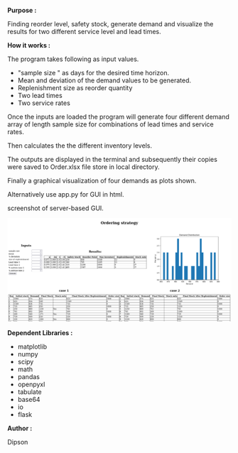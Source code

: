 **Purpose :**

Finding reorder level, safety stock, generate demand and visualize the results for two different service level and lead times.

**How it works :**

The program takes following as input values.

* "sample size " as days for the desired time horizon.
* Mean and deviation of the demand values to be generated.
* Replenishment size as reorder quantity
* Two lead times
* Two service rates

Once the inputs are loaded the program will generate four different demand array of length sample size for combinations of lead times and service rates.

Then calculates the the different inventory levels.

The outputs are displayed in the terminal and subsequently their copies were saved to Order.xlsx file store in local directory.

Finally a graphical visualization of four demands as plots shown.

Alternatively use app.py for GUI in html.

screenshot of server-based GUI.


![](assets/20230517_163314_image.png)

**Dependent Libraries :**

* matplotlib
* numpy
* scipy
* math
* pandas
* openpyxl
* tabulate
* base64
* io
* flask

**Author :**

Dipson
